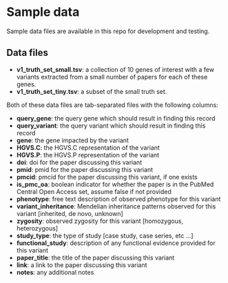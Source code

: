 # Sample data

Sample data files are available in this repo for development and testing.

## Data files

- **v1_truth_set_small.tsv**: a collection of 10 genes of interest with a few variants extracted from a small number of papers for each of these genes.
- **v1_truth_set_tiny.tsv**: a subset of the small truth set.

Both of these data files are tab-separated files with the following columns:

- **query_gene**: the query gene which should result in finding this record
- **query_variant**: the query variant which should result in finding this record
- **gene**: the gene impacted by the variant
- **HGVS.C**: the HGVS.C representation of the variant
- **HGVS.P**: the HGVS.P representation of the variant
- **doi**: doi for the paper discussing this variant
- **pmid**: pmid for the paper discussing this variant
- **pmcid**: pmcid for the paper discussing this variant, if one exists
- **is_pmc_oa**: boolean indicator for whether the paper is in the PubMed Central Open Access set, assume false if not provided
- **phenotype**: free text description of observed phenotype for this variant
- **variant_inheritance**: Mendelian inheritance patterns observed for this variant [inherited, de novo, unknown]
- **zygosity**: observed zygosity for this variant [homozygous, heterozygous]
- **study_type**: the type of study [case study, case series, etc ...]
- **functional_study**: description of any functional evidence provided for this variant
- **paper_title**: the title of the paper discussing this variant
- **link**: a link to the paper discussing this variant
- **notes**: any additional notes
